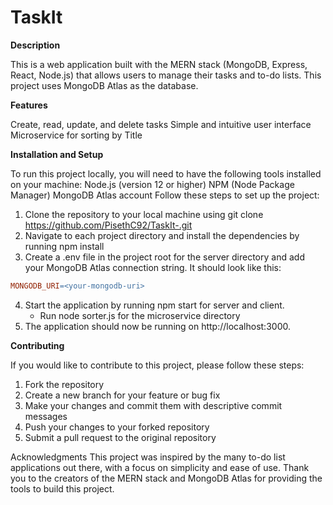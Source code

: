 # **TaskIt** 

**Description**

This is a web application built with the MERN stack (MongoDB, Express, React, Node.js) that allows users to manage their tasks and to-do lists. This project uses MongoDB Atlas as the database.

**Features**

Create, read, update, and delete tasks
Simple and intuitive user interface
Microservice for sorting by Title

**Installation and Setup**

To run this project locally, you will need to have the following tools installed on your machine:
Node.js (version 12 or higher)
NPM (Node Package Manager)
MongoDB Atlas account
Follow these steps to set up the project:

1. Clone the repository to your local machine using git clone https://github.com/PisethC92/TaskIt-.git
2. Navigate to each project directory and install the dependencies by running npm install
3. Create a .env file in the project root for the server directory and add your MongoDB Atlas connection string. It should look like this:
```makefile
MONGODB_URI=<your-mongodb-uri>
```
4. Start the application by running npm start for server and client. 
    * Run node sorter.js for the microservice directory
6. The application should now be running on http://localhost:3000.

**Contributing**
  
If you would like to contribute to this project, please follow these steps:

1. Fork the repository
2. Create a new branch for your feature or bug fix
3. Make your changes and commit them with descriptive commit messages
4. Push your changes to your forked repository
5. Submit a pull request to the original repository

Acknowledgments
This project was inspired by the many to-do list applications out there, with a focus on simplicity and ease of use.
Thank you to the creators of the MERN stack and MongoDB Atlas for providing the tools to build this project.

